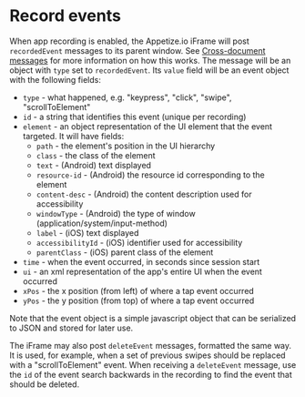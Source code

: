 # Record events

When app recording is enabled, the Appetize.io iFrame will post `recordedEvent` messages to its parent window. See [Cross-document messages](../core-features/cross-document-messages.md) for more information on how this works. The message will be an object with `type` set to `recordedEvent`. Its `value` field will be an event object with the following fields:

* `type` - what happened, e.g. "keypress", "click", "swipe", "scrollToElement"
* `id` - a string that identifies this event \(unique per recording\)
* `element` - an object representation of the UI element that the event targeted. It will have fields:
  * `path` - the element's position in the UI hierarchy
  * `class` - the class of the element
  * `text` - \(Android\) text displayed
  * `resource-id` - \(Android\) the resource id corresponding to the element
  * `content-desc` - \(Android\) the content description used for accessibility
  * `windowType` - \(Android\) the type of window \(application/system/input-method\)
  * `label` - \(iOS\) text displayed
  * `accessibilityId` - \(iOS\) identifier used for accessibility
  * `parentClass` - \(iOS\) parent class of the element
* `time` - when the event occurred, in seconds since session start
* `ui` - an xml representation of the app's entire UI when the event occurred
* `xPos` - the x position \(from left\) of where a tap event occurred
* `yPos` - the y position \(from top\) of where a tap event occurred

Note that the event object is a simple javascript object that can be serialized to JSON and stored for later use.

The iFrame may also post `deleteEvent` messages, formatted the same way. It is used, for example, when a set of previous swipes should be replaced with a "scrollToElement" event. When receiving a `deleteEvent` message, use the `id` of the event search backwards in the recording to find the event that should be deleted.

